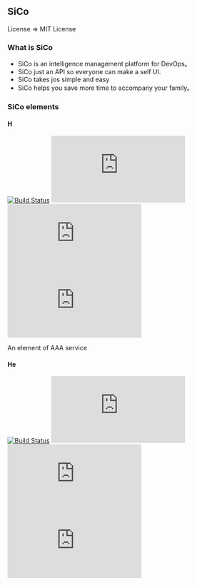 ## SiCo

License => MIT License

### What is SiCo
  - SiCo is an intelligence management platform for DevOps。
  - SiCo just an API so everyone can make a self UI.
  - SiCo takes jos simple and easy
  - SiCo helps you save more time to accompany your family。 

### SiCo elements

#### H

[![Build Status](https://travis-ci.org/SiCo-DevOps/H.svg?branch=master)](https://travis-ci.org/SiCo-DevOps/H)
[![issue](http://tool.lu/shield/ajax.html?color=%234C1&subject=Github&status=issue)](https://)
[![sentry](http://tool.lu/shield/ajax.html?color=%234C1&subject=sentry&status=io)](https://)
[![gittter](http://tool.lu/shield/ajax.html?color=%234C1&subject=gitter&status=im)](https://)

An element of AAA service

#### He

[![Build Status](https://travis-ci.org/SiCo-DevOps/He.svg?branch=master)](https://travis-ci.org/SiCo-DevOps/He)
[![issue](http://tool.lu/shield/ajax.html?color=%234C1&subject=Github&status=issue)](https://)
[![sentry](http://tool.lu/shield/ajax.html?color=%234C1&subject=sentry&status=io)](https://)
[![gittter](http://tool.lu/shield/ajax.html?color=%234C1&subject=gitter&status=im)](https://)
